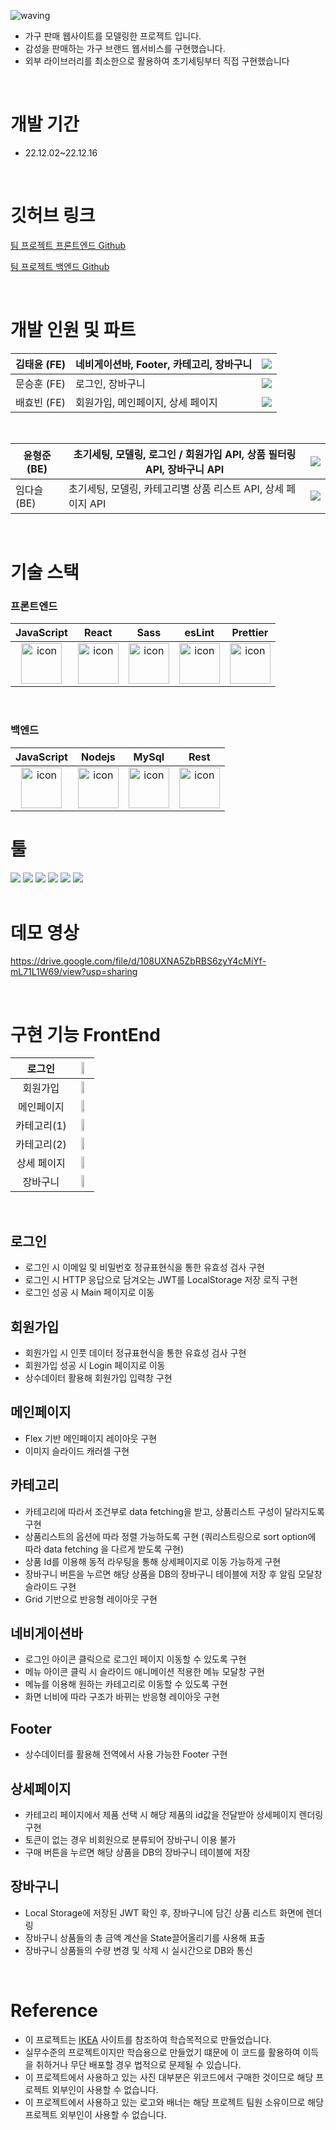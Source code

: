 ![waving](https://capsule-render.vercel.app/api?type=waving&height=200&fontAlignY=40&text=weKea&color=gradient)

- 가구 판매 웹사이트를 모델링한 프로젝트 입니다.
- 감성을 판매하는 가구 브랜드 웹서비스를 구현했습니다.
- 외부 라이브러리를 최소한으로 활용하여 초기세팅부터 직접 구현했습니다
</br>

# 개발 기간

- 22.12.02~22.12.16
</br>

# 깃허브 링크

[팀 프로젝트 프론트엔드 Github](https://github.com/wecode-bootcamp-korea/40-1st-weKea-frontend)

[팀 프로젝트 백엔드 Github](https://github.com/wecode-bootcamp-korea/40-1st-weKea-backend)

</br>

# 개발 인원 및 파트

| 김태윤 (FE) | 네비게이션바, Footer, 카테고리, 장바구니 | <a href="https://github.com/Taeyooooon"><img src="https://img.shields.io/badge/GitHub-181717?style=flat&logo=GitHub&logoColor=white"/></a> |
| --- | --- | --- |
| 문승훈 (FE) | 로그인, 장바구니 | <a href="https://github.com/Moonseunghun"><img src="https://img.shields.io/badge/GitHub-181717?style=flat&logo=GitHub&logoColor=white"/></a> |
| 배효빈 (FE) | 회원가입, 메인페이지, 상세 페이지 |  <a href="https://github.com/HyobinBae"><img src="https://img.shields.io/badge/GitHub-181717?style=flat&logo=GitHub&logoColor=white"/></a> |

</br>

| 윤형준 (BE) | 초기세팅, 모델링, 로그인 / 회원가입 API, 상품 필터링 API, 장바구니 API | <a href="https://github.com/hysy9255"><img src="https://img.shields.io/badge/GitHub-181717?style=flat&logo=GitHub&logoColor=white"/></a> |
| --- | --- | --- |
| 임다슬 (BE) | 초기세팅, 모델링, 카테고리별 상품 리스트 API, 상세 페이지 API | <a href="https://github.com/gkgkda"><img src="https://img.shields.io/badge/GitHub-181717?style=flat&logo=GitHub&logoColor=white"/></a> |

</br>

# 기술 스택

### 프론트엔드

|JavaScript|React|Sass|esLint|Prettier|
| :--: | :--: | :--: | :--: | :--: |
| <img src="https://techstack-generator.vercel.app/js-icon.svg" alt="icon" width="65" height="65" /> | <img src="https://techstack-generator.vercel.app/react-icon.svg" alt="icon" width="65" height="65" /> | <img src="https://techstack-generator.vercel.app/sass-icon.svg" alt="icon" width="65" height="65" /></div> | <img src="https://techstack-generator.vercel.app/eslint-icon.svg" alt="icon" width="65" height="65" /> | <img src="https://techstack-generator.vercel.app/prettier-icon.svg" alt="icon" width="65" height="65" /> |


</br>

### 백엔드

|JavaScript|Nodejs|MySql|Rest|
| :--: | :--: | :--: | :--: |
| <img src="https://techstack-generator.vercel.app/js-icon.svg" alt="icon" width="65" height="65" /> | <img src="https://techstack-generator.vercel.app/nginx-icon.svg" alt="icon" width="65" height="65" /> | <img src="https://techstack-generator.vercel.app/mysql-icon.svg" alt="icon" width="65" height="65" /> | <img src="https://techstack-generator.vercel.app/restapi-icon.svg" alt="icon" width="65" height="65" /> |




# 툴

<div>
<img src="https://img.shields.io/badge/Git-F05032?style=flat&logo=Git&logoColor=white"/>
<img src="https://img.shields.io/badge/GitHub-181717?style=flat&logo=GitHub&logoColor=white"/>
<img src="https://img.shields.io/badge/Slack-4A154B?style=flat&logo=Slack&logoColor=white"/>
<img src="https://img.shields.io/badge/Trello-0052CC?style=flat&logo=Trello&logoColor=white"/>
<img src="https://img.shields.io/badge/Notion-000000?style=flat&logo=Notion&logoColor=white"/>
<img src="https://img.shields.io/badge/VSCode-007ACC?style=flat&logo=Visual Studio Code&logoColor=white"/>
</div>

</br>

# 데모 영상

https://drive.google.com/file/d/108UXNA5ZbRBS6zyY4cMiYf-mL71L1W69/view?usp=sharing

</br>

# 구현 기능  FrontEnd

| 로그인 | <img width=50% src=https://user-images.githubusercontent.com/83495141/209101283-702b0594-d54c-4911-951c-473a92909e9e.gif> |
| :--: | :--: |
| 회원가입 | <img width=50% src=https://user-images.githubusercontent.com/83495141/209101962-dc7215af-900e-44e8-8ed5-9cd8c733f563.gif> |
| 메인페이지 | <img width=50% src=https://user-images.githubusercontent.com/83495141/209105050-41f8664b-ccfe-4df5-845a-1707e516efa8.gif> |
| 카테고리(1) | <img width=50% src=https://user-images.githubusercontent.com/83495141/209111339-6c57937d-0ba0-4357-a167-349a7f8bfd7f.gif> |
| 카테고리(2) | <img width=50% src=https://user-images.githubusercontent.com/83495141/209111354-c6fa638c-e311-4020-8344-e634d1c38478.gif> |
| 상세 페이지 | <img width=50% src=https://user-images.githubusercontent.com/83495141/209106812-10d2854a-d5c6-4f61-a3e7-9d34ae1597c7.gif> |
| 장바구니 | <img width=50% src="https://user-images.githubusercontent.com/83495141/209101932-7ea2ba02-32e7-40b7-849c-d0962bd6805d.gif"> |


</br>

## 로그인
- 로그인 시 이메일 및 비밀번호 정규표현식을 통한 유효성 검사 구현
- 로그인 시 HTTP 응답으로 담겨오는 JWT를 LocalStorage 저장 로직 구현
- 로그인 성공 시 Main 페이지로 이동

## 회원가입
- 회원가입 시 인풋 데이터 정규표현식을 통한 유효성 검사 구현
- 회원가입 성공 시 Login 페이지로 이동
- 상수데이터 활용해 회원가입 입력창 구현

## 메인페이지
- Flex 기반 메인페이지 레이아웃 구현
- 이미지 슬라이드 캐러셀 구현

## 카테고리
- 카테고리에 따라서 조건부로 data fetching을 받고, 상품리스트 구성이 달라지도록 구현
- 상품리스트의 옵션에 따라 정렬 가능하도록 구현 (쿼리스트링으로 sort option에 따라 data fetching 을 다르게 받도록 구현)
- 상품 Id를 이용해 동적 라우팅을 통해 상세페이지로 이동 가능하게 구현
- 장바구니 버튼을 누르면 해당 상품을 DB의 장바구니 테이블에 저장 후 알림 모달창 슬라이드 구현
- Grid 기반으로 반응형 레이아웃 구현

## 네비게이션바
- 로그인 아이콘 클릭으로 로그인 페이지 이동할 수 있도록 구현
- 메뉴 아이콘 클릭 시 슬라이드 애니메이션 적용한 메뉴 모달창 구현
- 메뉴를 이용해 원하는 카테고리로 이동할 수 있도록 구현
- 화면 너비에 따라 구조가 바뀌는 반응형 레이아웃 구현

## Footer
- 상수데이터를 활용해 전역에서 사용 가능한 Footer 구현

## 상세페이지
- 카테고리 페이지에서 제품 선택 시 해당 제품의 id값을 전달받아 상세페이지 렌더링 구현
- 토큰이 없는 경우 비회원으로 분류되어 장바구니 이용 불가
- 구매 버튼을 누르면 해당 상품을 DB의 장바구니 테이블에 저장

## 장바구니
- Local Storage에 저장된 JWT 확인 후, 장바구니에 담긴 상품 리스트 화면에 렌더링
- 장바구니 상품들의 총 금액 계산을 State끌어올리기를 사용해 표출
- 장바구니 상품들의 수량 변경 및 삭제 시 실시간으로 DB와 통신

</br>

# Reference
- 이 프로젝트는 [IKEA](https://www.ikea.com/kr/ko/) 사이트를 참조하여 학습목적으로 만들었습니다.
- 실무수준의 프로젝트이지만 학습용으로 만들었기 떄문에 이 코드를 활용하여 이득을 취하거나 무단 배포할 경우 법적으로 문제될 수 있습니다.
- 이 프로젝트에서 사용하고 있는 사진 대부분은 위코드에서 구매한 것이므로 해당 프로젝트 외부인이 사용할 수 없습니다.
- 이 프로젝트에서 사용하고 있는 로고와 배너는 해당 프로젝트 팀원 소유이므로 해당 프로젝트 외부인이 사용할 수 없습니다.


